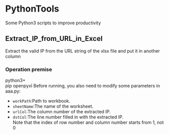 PythonTools
====
Some Python3 scripts to improve productivity<br>
## Extract_IP_from_URL_in_Excel<br>
Extract the valid IP from the URL string of the xlsx file and put it in another column
### Operation premise<br>
python3+<br>
pip openpyxl
Before running, you also need to modify some parameters in aaa.py:<br>
* `workPath`:Path to workbook.
* `sheetName`:The name of the worksheet.
* `urlCol`:The column number of the extracted IP.
* `dstCol`:The line number filled in with the extracted IP.<br>
Note that the index of row number and column number starts from 1, not 0
